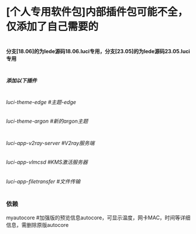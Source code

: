 # [个人专用软件包]内部插件包可能不全，仅添加了自己需要的

#
#### 分支[18.06]的为lede源码18.06.luci专用，分支[23.05]的为lede源码23.05.luci专用
#

##### 添加以下插件
#

###### luci-theme-edge    #主题-edge
###### luci-theme-argon    #新的argon主题
#
###### luci-app-v2ray-server   #V2ray服务端
###### luci-app-vlmcsd          #KMS激活服务器
###### luci-app-filetransfer   #文件传输
#
###  依赖
myautocore    #加强版的预览信息autocore，可显示温度，网卡MAC，时间等详细信息，需删除原版autocore

